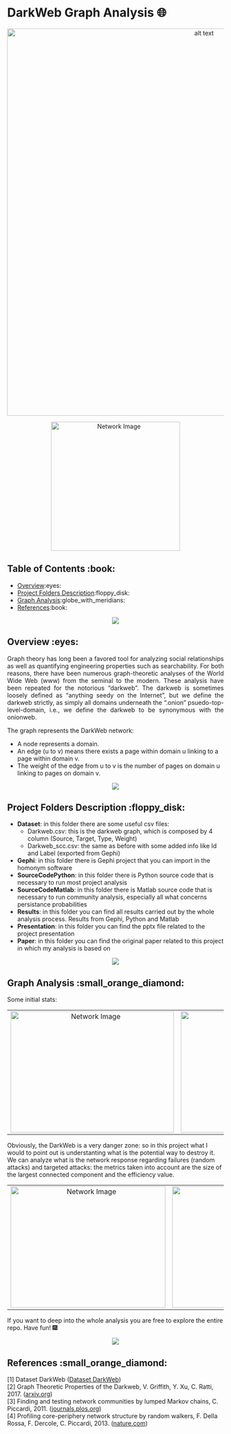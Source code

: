 # DarkWeb Graph Analysis 🌐
<p align="center">
<img src="https://user-images.githubusercontent.com/91635053/184530190-57b5ea36-982f-402d-a8be-ba90e8e66ed6.png" alt="alt text" width="900"/>
<p align="center"> 
  <img src="https://user-images.githubusercontent.com/91635053/226994382-dc066ac4-dcb8-4a14-b032-593e204d79b8.png" alt="Network Image" height="300px" width="300px">
</p>


<!-- TABLE OF CONTENTS -->
<h2 id="table-of-contents">Table of Contents :book: </h2>

  <ul>
    <li><a href="#overview">Overview</a>:eyes:</li>
    <li><a href="#project-folders-description">Project Folders Description</a>:floppy_disk:</li>
    <li><a href="#graph-analysis">Graph Analysis</a>:globe_with_meridians:</li>
    <li><a href="#references">References</a>:book:</li>
  </ul>

<div align="center">
  <img src="https://raw.githubusercontent.com/andreasbm/readme/master/assets/lines/rainbow.png"/>
</div>
<!-- OVERVIEW -->
<h2 id="overview">Overview :eyes: </h2>

<p align="justify"> 
  Graph theory has long been a favored tool for analyzing social relationships as well as quantifying
  engineering properties such as searchability. For both reasons, there have been numerous graph-theoretic
  analyses of the World Wide Web (www) from the seminal to the modern. These analysis have been repeated for the notorious “darkweb”. The darkweb is sometimes loosely    defined as “anything seedy on the Internet”, but we define the darkweb strictly, as simply all domains underneath the “.onion” psuedo-top-level-domain, i.e., we define the darkweb to be synonymous with the onionweb.
</p>
The graph represents the DarkWeb network: <br>
<ul>
<li>A node represents a domain. </li>
<li>An edge (u to v) means there exists a page within domain u linking to a page within domain v.</li>
<li>The weight of the edge from u to v is the number of pages on domain u linking to pages on domain v.</li>
</ul>

<div align="center">
  <img src="https://raw.githubusercontent.com/andreasbm/readme/master/assets/lines/rainbow.png"/>
</div>

<!-- PROJECT FILES DESCRIPTION -->
<h2 id="project-folders-description">Project Folders Description :floppy_disk: </h2>

<ul>
  <li><b>Dataset</b>: in this folder there are some useful csv files:
  <ul>
  <li>Darkweb.csv: this is the darkweb graph, which is composed by 4 column (Source, Target, Type, Weight)
  <li>Darkweb_scc.csv: the same as before with some added info like Id and Label (exported from Gephi)
  </ul>
  </li>
  <li><b>Gephi</b>: in this folder there is Gephi project that you can import in the homonym software
  <li><b>SourceCodePython</b>: in this folder there is Python source code that is necessary to run most project analysis
  <li><b>SourceCodeMatlab</b>: in this folder there is Matlab source code that is necessary to run community analysis, especially all what concerns persistance probabilities
  <li><b>Results</b>: in this folder you can find all results carried out by the whole analysis process. Results from Gephi, Python and Matlab
  <li><b>Presentation</b>: in this folder you can find the pptx file related to the project presentation
  <li><b>Paper</b>: in this folder you can find the original paper related to this project in which my analysis is based on
</ul>

<div align="center">
  <img src="https://raw.githubusercontent.com/andreasbm/readme/master/assets/lines/rainbow.png"/>
</div>

<!-- Analysis -->
<h2 id="graph-analysis">Graph Analysis  :small_orange_diamond: </h2>
Some initial stats:
<br>
<div align="center">

| | |
|:-------------------------:|:-------------------------:|
|<img src="https://user-images.githubusercontent.com/91635053/227004581-964b0927-2d24-4e10-8177-5a903ddbc93a.png" alt="Network Image" height="282px" width="380"> |  <img src="https://user-images.githubusercontent.com/91635053/227004630-21b7807e-d9c8-42e4-b753-46a4595b6a04.png" alt="Network Image" height="282px" width="380"> |

</div>

Obviously, the DarkWeb is a very danger zone: so in this project what I would to point out is understanting what is the potential way to destroy it.
We can analyze what is the network response regarding failures (random attacks) and targeted attacks: the metrics taken into account are the size of the largest connected component and the efficiency value.

<div align="center">


| | |
|:-------------------------:|:-------------------------:|
|<img src="https://user-images.githubusercontent.com/91635053/227018847-52592976-d9d1-489a-bd43-2bece0e41cbf.png" alt="Network Image" height="282px" width="360"> |  <img src="https://user-images.githubusercontent.com/91635053/227018984-435aadaf-85b8-416c-9546-10d2e490e87d.png" alt="Network Image" height="282px" width="360"> |

</div>

If you want to deep into the whole analysis you are free to explore the entire repo. Have fun! :fireworks:

<div align="center">
  <img src="https://raw.githubusercontent.com/andreasbm/readme/master/assets/lines/rainbow.png"/>
</div>

<!-- Analysis -->
<h2 id="references">References :small_orange_diamond: </h2>

[1] Dataset DarkWeb (<a href="https://icon.colorado.edu/#!/networks">Dataset DarkWeb</a>)
<br>
[2] Graph Theoretic Properties of the Darkweb, V. Griffith, Y. Xu, C. Ratti, 2017. (<a href="https://arxiv.org/pdf/1704.07525.pdf">arxiv.org</a>)
<br>
[3] Finding and testing network communities by lumped Markov chains, C. Piccardi, 2011. (<a href="https://journals.plos.org/plosone/article/authors?id=10.1371/journal.pone.0027028">journals.plos.org</a>)
<br>
[4] Profiling core-periphery network structure by random walkers, F. Della Rossa, F. Dercole, C. Piccardi, 2013. (<a href="https://www.nature.com/articles/srep01467">nature.com</a>)
<br>
